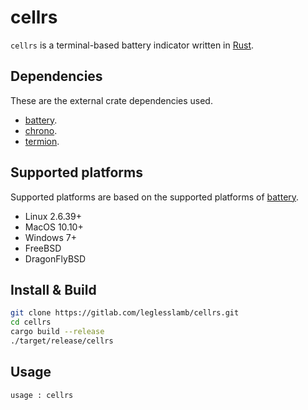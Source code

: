# cellrs

`cellrs` is a terminal-based battery indicator written in [Rust](https://www.rust-lang.org/).

## Dependencies

These are the external crate dependencies used.

- [battery](https://github.com/svartalf/rust-battery).
- [chrono](https://github.com/chronotope/chrono).
- [termion](https://gitlab.redox-os.org/redox-os/termion).

## Supported platforms

Supported platforms are based on the supported platforms of [battery](https://github.com/svartalf/rust-battery).

- Linux 2.6.39+
- MacOS 10.10+
- Windows 7+
- FreeBSD
- DragonFlyBSD

## Install & Build

```sh
git clone https://gitlab.com/leglesslamb/cellrs.git
cd cellrs
cargo build --release
./target/release/cellrs
```

## Usage

```sh
usage : cellrs
```
